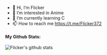 - 👋 Hi, I’m Flicker
- 👀 I’m interested in Anime
- 🌱 I’m currently learning C
- 📫 How to reach me https://t.me/Flicker372

#### My Github Stats:
![Flicker's github stats](https://github-readme-stats.vercel.app/api?username=Flicker372&theme=calm&layout=compact)

<!---
Flicker372/Flicker372 is a ✨ special ✨ repository because its `README.md` (this file) appears on your GitHub profile.
You can click the Preview link to take a look at your changes.
--->
